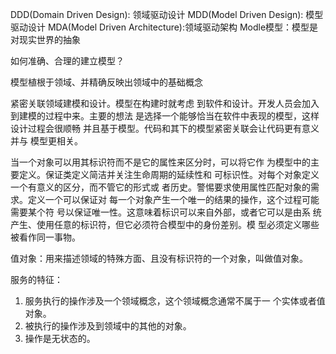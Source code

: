 DDD(Domain Driven Design): 领域驱动设计
MDD(Model Driven Design): 模型驱动设计
MDA(Model Driven Architecture):领域驱动架构
Modle模型：模型是对现实世界的抽象

如何准确、合理的建立模型？

模型植根于领域、并精确反映出领域中的基础概念

紧密关联领域建模和设计。模型在构建时就考虑
到软件和设计。开发人员会加入到建模的过程中来。主要的想法
是选择一个能够恰当在软件中表现的模型，这样设计过程会很顺畅
并且基于模型。代码和其下的模型紧密关联会让代码更有意义并与
模型更相关。

当一个对象可以用其标识符而不是它的属性来区分时，可以将它作
为模型中的主要定义。保证类定义简洁并关注生命周期的延续性和
可标识性。对每个对象定义一个有意义的区分，而不管它的形式或
者历史。警惕要求使用属性匹配对象的需求。定义一个可以保证对
每一个对象产生一个唯一的结果的操作，这个过程可能需要某个符
号以保证唯一性。这意味着标识可以来自外部，或者它可以是由系
统产生、使用任意的标识符，但它必须符合模型中的身份差别。模
型必须定义哪些被看作同一事物。


值对象：用来描述领域的特殊方面、且没有标识符的一个对象，叫做值对象。

服务的特征：
1. 服务执行的操作涉及一个领域概念，这个领域概念通常不属于一
个实体或者值对象。
2. 被执行的操作涉及到领域中的其他的对象。
3. 操作是无状态的。